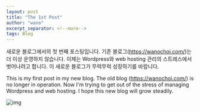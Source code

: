 ```yaml
---
layout: post
title: "The 1st Post"
author: "wano"
excerpt_separator: <!--more-->
tags: Blog
---
```


새로운 블로그에서의 첫 번째 포스팅입니다. <!--more-->
기존 블로그(https://wanochoi.com/)는 더 이상 운영하지 않습니다.
이제는 Wordpress와 web hosting 관리의 스트레스에서 벗어나려고 합니다.
이 새로운 블로그가 무럭무럭 성장하기를 바랍니다.

This is my first post in my new blog.
The old blog (https://wanochoi.com/) is no longer in operation.
Now I'm trying to get out of the stress of managing Wordpress and web hosting.
I hope this new blog will grow steadily.

![img](https://creazilla-store.fra1.digitaloceanspaces.com/cliparts/15745/sprout-plant-water-clipart-md.png)
